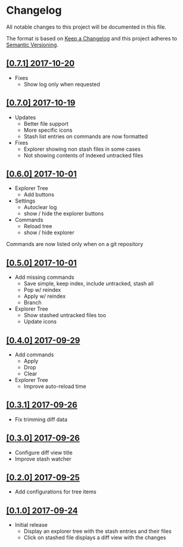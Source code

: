 # Changelog
All notable changes to this project will be documented in this file.

The format is based on [Keep a Changelog](http://keepachangelog.com/en/1.0.0/)
and this project adheres to [Semantic Versioning](http://semver.org/spec/v2.0.0.html).

## [[0.7.1] 2017-10-20](https://github.com/arturock/vscode-gitstash/tree/v0.7.1)
  - Fixes
    - Show log only when requested

## [[0.7.0] 2017-10-19](https://github.com/arturock/vscode-gitstash/tree/v0.7.0)
  - Updates
    - Better file support
    - More specific icons
    - Stash list entries on commands are now formatted
  - Fixes
    - Explorer showing non stash files in some cases
    - Not showing contents of indexed untracked files

## [[0.6.0] 2017-10-01](https://github.com/arturock/vscode-gitstash/tree/v0.6.0)
- Explorer Tree
  - Add buttons
- Settings
  - Autoclear log
  - show / hide the explorer buttons
- Commands
  - Reload tree
  - show / hide explorer

Commands are now listed only when on a git repository

## [[0.5.0] 2017-10-01](https://github.com/arturock/vscode-gitstash/tree/v0.5.0)
 - Add missing commands
   - Save simple, keep index, include untracked, stash all
   - Pop w/ reindex
   - Apply w/ reindex
   - Branch
- Explorer Tree
  - Show stashed untracked files too
  - Update icons

## [[0.4.0] 2017-09-29](https://github.com/arturock/vscode-gitstash/tree/v0.4.0)
- Add commands
  - Apply
  - Drop
  - Clear
- Explorer Tree
  - Improve auto-reload time

## [[0.3.1] 2017-09-26](https://github.com/arturock/vscode-gitstash/tree/v0.3.1)
- Fix trimming diff data

## [[0.3.0] 2017-09-26](https://github.com/arturock/vscode-gitstash/tree/v0.3.0)
- Configure diff view title
- Improve stash watcher

## [[0.2.0] 2017-09-25](https://github.com/arturock/vscode-gitstash/tree/v0.2.0)
- Add configurations for tree items

## [[0.1.0] 2017-09-24](https://github.com/arturock/vscode-gitstash/tree/v0.1.0)
- Initial release
  - Display an explorer tree with the stash entries and their files
  - Click on stashed file displays a diff view with the changes

